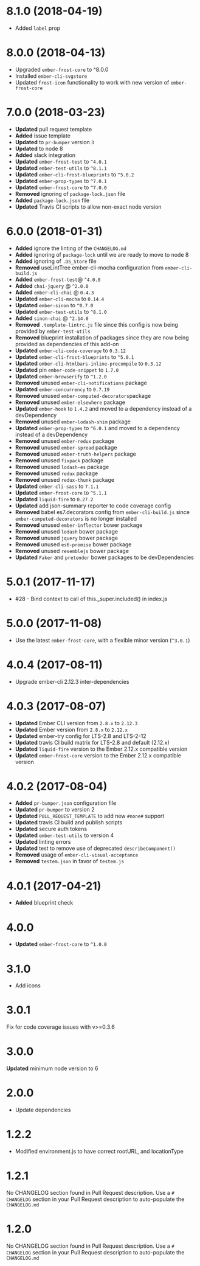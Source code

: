 # 8.1.0 (2018-04-19)

* Added `label` prop

# 8.0.0 (2018-04-13)

* Upgraded `ember-frost-core` to ^8.0.0
* Installed `ember-cli-svgstore`
* Updated `frost-icon` functionality to work with new version of `ember-frost-core`

# 7.0.0 (2018-03-23)
* **Updated** pull request template
* **Added** issue template
* **Updated** to `pr-bumper` version `3`
* **Updated** to node 8
* **Added** slack integration
* **Updated** `ember-frost-test` to `^4.0.1`
* **Updated** `ember-test-utils` to `^8.1.1`
* **Updated** `ember-cli-frost-blueprints` to `^5.0.2`
* **Updated** `ember-prop-types` to `^7.0.1`
* **Updated** `ember-frost-core` to `^7.0.0`
* **Removed** ignoring of `package-lock.json` file
* **Added** `package-lock.json` file
* **Updated** Travis CI scripts to allow non-exact node version

# 6.0.0 (2018-01-31)
* **Added** ignore the linting of the `CHANGELOG.md`
* **Added** ignoring of `package-lock` until we are ready to move to node 8
* **Added** ignoring of `.DS_Store` file
* **Removed** useLintTree ember-cli-mocha configuration from `ember-cli-build.js`
* **Added** `ember-frost-test`@ `^4.0.0`
* **Added** `chai-jquery` @ `^2.0.0`
* **Added** `ember-cli-chai` @ `0.4.3`
* **Updated** `ember-cli-mocha` to `0.14.4`
* **Updated** `ember-sinon` to `^0.7.0`
* **Updated** `ember-test-utils` to `^8.1.0`
* **Added** `sinon-chai` @ `^2.14.0`
* **Removed** `.template-lintrc.js` file since this config is now being provided by `ember-test-utils`
* **Removed** blueprint installation of packages since they are now being provided as dependencies of this add-on
* **Updated** `ember-cli-code-coverage` to `0.3.12`
* **Updated** `ember-cli-frost-blueprints` to `^5.0.1`
* **Updated** `ember-cli-htmlbars-inline-precompile` to `0.3.12`
* **Updated** pin `ember-code-snippet` to `1.7.0`
* **Updated** `ember-browserify` to `^1.2.0`
* **Removed** unused `ember-cli-notifications` package
* **Updated** `ember-concurrency` to `0.7.19`
* **Removed** unused `ember-computed-decorators`package
* **Removed** unused `ember-elsewhere` package
* **Updated** `ember-hook` to `1.4.2` and moved to a dependency instead of a devDependency
* **Removed** unused `ember-lodash-shim` package
* **Updated** `ember-prop-types` to `^6.0.1` and moved to a dependency instead of a devDependency
* **Removed** unused `ember-redux` package
* **Removed** unused `ember-spread` package
* **Removed** unused `ember-truth-helpers` package
* **Removed** unused `fixpack` package
* **Removed** unused `lodash-es` package
* **Removed** unused `redux` package
* **Removed** unused `redux-thunk` package
* **Updated** `ember-cli-sass` to `7.1.1`
* **Updated** `ember-frost-core` to `^5.1.1`
* **Updated** `liquid-fire` to `0.27.2`
* **Updated** add json-summary reporter to code coverage config
* **Removed** babel es7.decorators config from `ember-cli-build.js` since `ember-computed-decorators` is no longer installed
* **Removed** unused `ember-inflector` bower package
* **Removed** unused `lodash` bower package
* **Removed** unused `jquery` bower package
* **Removed** unused `es6-promise` bower package
* **Removed** unused `resemblejs` bower package
* **Updated** `Faker` and `pretender` bower packages to be devDependencies



# 5.0.1 (2017-11-17)
* #28 - Bind context to call of this._super.included() in index.js

# 5.0.0 (2017-11-08)
* Use the latest `ember-frost-core`, with a flexible minor version (`^3.0.1`)


# 4.0.4 (2017-08-11)
* Upgrade ember-cli 2.12.3 inter-dependencies

# 4.0.3 (2017-08-07)
* **Updated** Ember CLI version from `2.8.x` to `2.12.3`
* **Updated** Ember version from `2.8.x` to `2.12.x`
* **Updated** ember-try config for LTS-2.8 and LTS-2-12
* **Updated** travis CI build matrix for LTS-2.8 and default (2.12.x)
* **Updated** `liquid-fire` version to the Ember 2.12.x compatible version
* **Updated** `ember-frost-core` version to the Ember 2.12.x compatible version

# 4.0.2 (2017-08-04)
* **Added** `pr-bumper.json` configuration file
* **Updated** `pr-bumper` to version 2
* **Updated** `PULL_REQUEST_TEMPLATE` to add new `#none#` support
* **Updated** travis CI build and publish scripts
* **Updated** secure auth tokens
* **Updated** `ember-test-utils` to version 4
* **Updated** linting errors
* **Updated** test to remove use of deprecated `describeComponent()`
* **Removed** usage of `ember-cli-visual-acceptance`
* **Removed** `testem.json` in favor of `testem.js`

# 4.0.1 (2017-04-21)
* **Added** blueprint check

# 4.0.0
* **Updated** `ember-frost-core` to `^1.0.0`

# 3.1.0
* Add icons

# 3.0.1
Fix for code coverage issues with v>=0.3.6


# 3.0.0
**Updated** minimum node version to 6



# 2.0.0
- Update dependencies


# 1.2.2
 - Modified environment.js to have correct rootURL, and locationType


# 1.2.1
No CHANGELOG section found in Pull Request description.
Use a `# CHANGELOG` section in your Pull Request description to auto-populate the `CHANGELOG.md`

# 1.2.0
No CHANGELOG section found in Pull Request description.
Use a `# CHANGELOG` section in your Pull Request description to auto-populate the `CHANGELOG.md`

